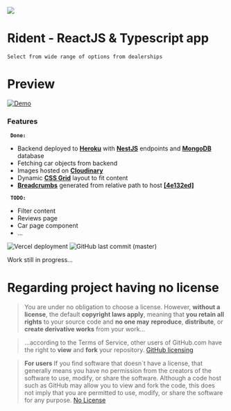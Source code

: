 ![](https://res.cloudinary.com/btchead/image/upload/v1644437650/rident_rp9zdb.png)

# Rident - ReactJS & Typescript app

`Select from wide range of options from dealerships`

# Preview

[![Demo](https://res.cloudinary.com/btchead/image/upload/v1646085784/chrome_PXX56ebdu1_tm0kr1.gif "Demo")](https://res.cloudinary.com/btchead/image/upload/v1646085784/chrome_PXX56ebdu1_tm0kr1.gif "Demo")

### Features

**` Done:`**

- Backend deployed to [**Heroku**](http://heroku.com "Heroku") with **[NestJS](https://nestjs.com/ "NestJS")** endpoints and [**MongoDB**](https://mongodb.com "MongoDB") database
- Fetching car objects from backend
- Images hosted on [**Cloudinary**](https://cloudinary.com/ "Cloudinary")
- Dynamic [**CSS Grid**](https://learncssgrid.com/ "CSS Grid") layout to fit content
- [**Breadcrumbs**](https://developers.google.com/search/docs/advanced/structured-data/breadcrumb "Breadcrumbs") generated from relative path to host [**[4e132ed]**](https://github.com/PolyFlower/rident/commit/4e132ed93b41c9a1faa72aed50c0ccf3ea3f1a6f#diff-549620554fd5e1a686a0422be5dea47f0c95dd02f9207e83d1d2de7656b85a4d "4e132ed")

**` TODO:`**

- Filter content
- Reviews page
- Car page component
- ...

![Vercel deployment](https://img.shields.io/github/deployments/PolyFlower/rident/production?label=vercel&logo=vercel&logoColor=white&style=for-the-badge) ![GitHub last commit (master)](https://img.shields.io/github/last-commit/PolyFlower/rident/master?label=master&logo=github&style=for-the-badge)

Work still in progress...

# Regarding project having no license

> You are under no obligation to choose a license. However, **without a license**, the default **copyright laws apply**, meaning that **you retain all rights** to your source code and **no one may** **reproduce**, **distribute**, or **create derivative works** from your work...

> ...according to the Terms of Service, other users of GitHub.com have the right to **view** and **fork** your repository.
> [GitHub licensing](https://docs.github.com/en/repositories/managing-your-repositorys-settings-and-features/customizing-your-repository/licensing-a-repository#choosing-the-right-license "GitHub licensing help page")

> **For users**
> If you find software that doesn`t have a license, that generally means you have no permission from the creators of the software to use, modify, or share the software. Although a code host such as GitHub may allow you to view and fork the code, this does not imply that you are permitted to use, modify, or share the software for any purpose.
> [No License](https://choosealicense.com/no-permission/ "No License")
